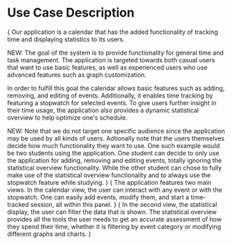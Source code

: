 # Use Case Description
{
Our application is a calendar that has the added functionality of tracking time and displaying statistics to its users.  

NEW:
The goal of the system is to provide functionality for general time and task management. The application is targeted towards both casual users that want to use basic features, as well as experienced users who use advanced features such as graph customization. 

In order to fulfill this goal the calendar allows basic features such as adding, removing, and editing of events. Additionally, it enables time tracking by featuring a stopwatch for selected events. To give users further insight in their time usage, the application also provides a dynamic statistical overview to help optimize one's schedule. 

NEW:
Note that we do not target one specific audience since the application may be used by all kinds of users. Adtionally note that the users themselves decide how much functionality they want to use. One such example would be two students using the application. One student can decide to only use the application for adding, removing and editing events, totally ignoring the statistical overview functionality. While the other student can chose to fully make use of the statistical overview functionality and to always use the stopwatch feature while studying.
}
{
The application features two main views. In the calendar view, the user can interact with any event or with the stopwatch. One can easily add events, modify them, and start a time-tracked session, all within this panel. 
}
{
In the second view, the statistical display, the user can filter the data that is shown. The statistical overview provides all the tools the user needs to get an accurate assessment of how they spend their time, whether it is filtering by event category or modifying different graphs and charts. 
}
